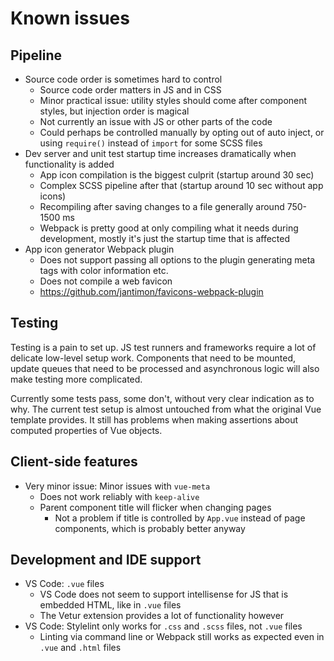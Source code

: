 
# Known issues

## Pipeline

- Source code order is sometimes hard to control
	- Source code order matters in JS and in CSS
	- Minor practical issue: utility styles should come after component styles, but injection order is magical
	- Not currently an issue with JS or other parts of the code
	- Could perhaps be controlled manually by opting out of auto inject, or using `require()` instead of `import` for some SCSS files
- Dev server and unit test startup time increases dramatically when functionality is added
	- App icon compilation is the biggest culprit (startup around 30 sec)
	- Complex SCSS pipeline after that (startup around 10 sec without app icons)
	- Recompiling after saving changes to a file generally around 750-1500 ms
	- Webpack is pretty good at only compiling what it needs during development, mostly it's just the startup time that is affected
- App icon generator Webpack plugin
	- Does not support passing all options to the plugin generating meta tags with color information etc.
	- Does not compile a web favicon
	- https://github.com/jantimon/favicons-webpack-plugin

## Testing

Testing is a pain to set up. JS test runners and frameworks require a lot of delicate low-level setup work. Components that need to be mounted, update queues that need to be processed and asynchronous logic will also make testing more complicated.

Currently some tests pass, some don't, without very clear indication as to why. The current test setup is almost untouched from what the original Vue template provides. It still has problems when making assertions about computed properties of Vue objects.

## Client-side features

- Very minor issue: Minor issues with `vue-meta`
	- Does not work reliably with `keep-alive`
	- Parent component title will flicker when changing pages
		- Not a problem if title is controlled by `App.vue` instead of page components, which is probably better anyway

## Development and IDE support

- VS Code: `.vue` files
	- VS Code does not seem to support intellisense for JS that is embedded HTML, like in `.vue` files
	- The Vetur extension provides a lot of functionality however
- VS Code: Stylelint only works for `.css` and `.scss` files, not `.vue` files
	- Linting via command line or Webpack still works as expected even in `.vue` and `.html` files
